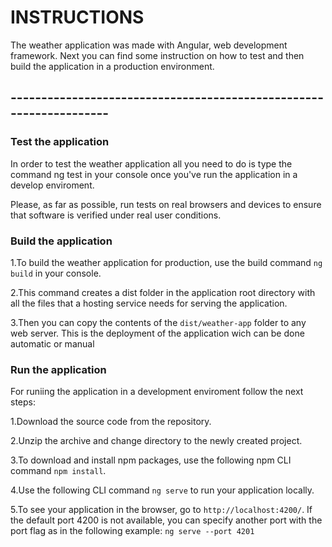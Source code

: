 # INSTRUCTIONS
The weather application was made with Angular, web development framework. 
Next you can find some instruction on how to test and then build the application 
in a production environment.

## -------------------------------------------------------------------

### Test the application
In order to test the weather application all you need to do is type the command ng test
in your console once you've run the application in a develop enviroment.

Please, as far as possible, run tests on real browsers and devices to ensure that software
is verified under real user conditions.

### Build the application
1.To build the weather application for production, use the build command `ng build` in 
your console. 

2.This command creates a dist folder in the application root directory 
with all the files that a hosting service needs for serving the application.

3.Then you can copy the contents of the `dist/weather-app` folder to any web server. This
is the deployment of the application wich can be done automatic or manual

### Run the application
For runiing the application in a development enviroment follow the next steps:

1.Download the source code from the repository.

2.Unzip the archive and change directory to the newly created project.

3.To download and install npm packages, use the following npm CLI command `npm install`.

4.Use the following CLI command `ng serve` to run your application locally.

5.To see your application in the browser, go to `http://localhost:4200/`. If the default 
port 4200 is not available, you can specify another port with the port flag as in the 
following example: `ng serve --port 4201`
